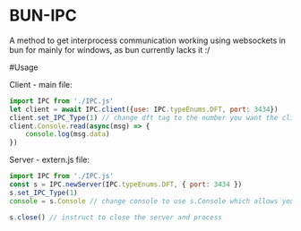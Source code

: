 # BUN-IPC
A method to get interprocess communication working using websockets in bun for mainly for windows, as bun currently lacks it :/

#Usage

Client - main file:

```js
import IPC from './IPC.js'
let client = await IPC.client({use: IPC.typeEnums.DFT, port: 3434})
client.set_IPC_Type(1) // change dft tag to the number you want the client/server to respond on
client.Console.read(async(msg) => {
    console.log(msg.data)
})
```

Server - extern.js file:

```js
import IPC from './IPC.js'
const s = IPC.newServer(IPC.typeEnums.DFT, { port: 3434 })
s.set_IPC_Type(1)
console = s.Console // change console to use s.Console which allows you to send messages to the client

s.close() // instruct to close the server and process
```
